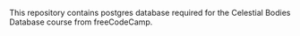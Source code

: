 This repository contains postgres database required for the Celestial Bodies Database course from freeCodeCamp.
